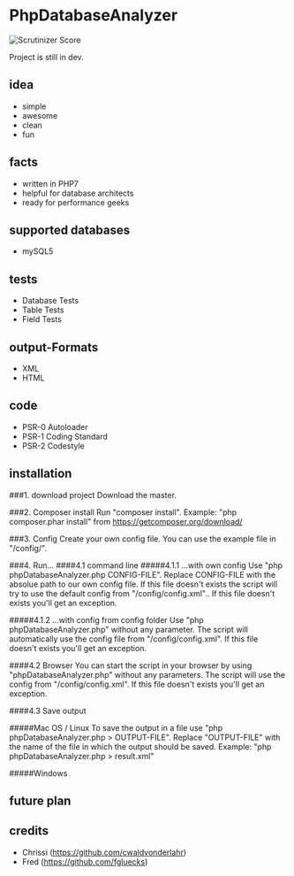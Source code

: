 # PhpDatabaseAnalyzer

![Scrutinizer Score](https://scrutinizer-ci.com/g/cwaldvonderlahr/PhpDatabaseAnalyzer/badges/quality-score.png?b=master)

Project is still in dev. 

## idea
- simple
- awesome
- clean
- fun

## facts
- written in PHP7
- helpful for database architects
- ready for performance geeks

## supported databases
- mySQL5

## tests
- Database Tests
- Table Tests
- Field Tests

## output-Formats
- XML
- HTML

## code
- PSR-0 Autoloader
- PSR-1 Coding Standard
- PSR-2 Codestyle

## installation

###1. download project
Download the master.

###2. Composer install
Run "composer install".
Example: "php composer.phar install" from https://getcomposer.org/download/ 

###3. Config
Create your own config file. You can use the example file in "<Project folder>/config/".

###4. Run...
####4.1 command line
#####4.1.1 ...with own config
Use "php phpDatabaseAnalyzer.php CONFIG-FILE". Replace CONFIG-FILE with the absolue path to our own config file. 
If this file doesn't exists the script will try to use the default config from "<Project folder>/config/config.xml"..
If this file doesn't exists you'll get an exception.

#####4.1.2 ...with config from config folder
Use "php phpDatabaseAnalyzer.php" without any parameter. 
The script will automatically use the config file from "<Project folder>/config/config.xml".
If this file doesn't exists you'll get an exception.

####4.2 Browser
You can start the script in your browser by using "phpDatabaseAnalyzer.php" without any parameters.
The script will use the config from "<Project folder>/config/config.xml".
If this file doesn't exists you'll get an exception.

####4.3 Save output

#####Mac OS / Linux
To save the output in a file use "php phpDatabaseAnalyzer.php > OUTPUT-FILE".
Replace "OUTPUT-FILE" with the name of the file in which the output should be saved.
Example: 
"php phpDatabaseAnalyzer.php > result.xml"

#####Windows

## future plan

## credits
- Chrissi (https://github.com/cwaldvonderlahr)
- Fred (https://github.com/fgluecks)
